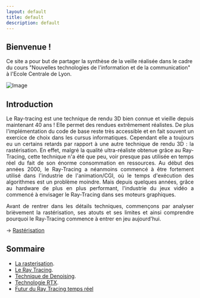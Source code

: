 ```yaml
---
layout: default
title: default
description: default
---
```


## Bienvenue !

Ce site a pour but de partager la synthèse de la veille réalisée dans le cadre du cours "Nouvelles technologies de l'information et de la communication" à l'Ecole Centrale de Lyon.

![Image](img_intro.png)

## Introduction 

<p style='text-align: justify;'> 
    Le Ray-tracing est une technique de rendu 3D bien connue et vieille depuis maintenant 40 ans ! Elle permet des rendues extrêmement réalistes. De plus l'implémentation du code de base reste très accessible et en fait souvent un exercice de choix dans les cursus informatiques. Cependant elle a toujours eu un certains retards par rapport à une autre technique de rendu 3D : la rastérisation. En effet, malgré la qualité ultra-réaliste obtenue grâce au Ray-Tracing, cette technique n'a été que peu, voir presque pas utilisée en temps réel du fait de son énorme consommation en ressources. Au début des années 2000, le Ray-Tracing a néanmoins commencé à être fortement utilisé dans l'industrie de l'animation/CGI, où le temps d'exécution des algorithmes est un problème moindre. Mais depuis quelques années, grâce au hardware de plus en plus performant, l'industrie du jeux vidéo a commencé à envisager le Ray-Tracing dans ses moteurs graphiques. 
</p>
<p style='text-align: justify;'> 
  Avant de rentrer dans les détails techniques, commençons par analyser brièvement la rastérisation, ses atouts et ses limites et ainsi comprendre pourquoi le Ray-Tracing commence à entrer en jeu aujourd'hui.  
</p>
<p style='text-align: justify;'> 
→ <a href="./rasterization.html"> Rastérisation </a>
</p>

## Sommaire
- [La rasterisation](./rasterization.md).
- [Le Ray Tracing](./raytracing.md).
- [Technique de Denoising](./rt_denoising.md).
- [Technologie RTX](./rtx.md).
- <a href="https://daniel-dht.github.io/VeilleECL/rtx.html#destinationLinkName">Futur du Ray Tracing temps réel </a>
